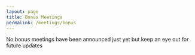 ```yaml
---
layout: page
title: Bonus Meetings
permalink: /meetings/bonus
---
```

No bonus meetings have been announced just yet but keep an eye out for future updates